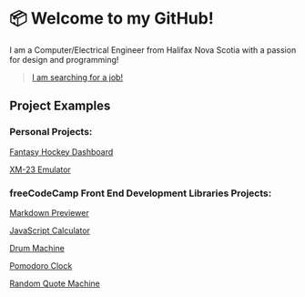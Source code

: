 # 📦 Welcome to my GitHub!
I am a Computer/Electrical Engineer from Halifax Nova Scotia with a passion for design and programming!

>[I am searching for a job!](https://www.linkedin.com/in/weakbox/)

## Project Examples

### Personal Projects:

[Fantasy Hockey Dashboard](https://github.com/weakbox/Fantasy-Hockey-Dashboard)

[XM-23 Emulator](https://github.com/weakbox/XM23-Emulator)

### freeCodeCamp Front End Development Libraries Projects:

[Markdown Previewer](https://github.com/weakbox/FCC-Markdown-Previewer)

[JavaScript Calculator](https://github.com/weakbox/FCC-JavaScript-Calculator)

[Drum Machine](https://github.com/weakbox/FCC-Drum-Machine)

[Pomodoro Clock](https://github.com/weakbox/FCC-Pomodoro-Clock)

[Random Quote Machine](https://github.com/weakbox/FCC-Random-Quote-Machine)
